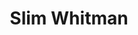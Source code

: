 ---
title: "Slim Whitman"
summary: "Ottis Dewey Whitman Jr. , known as Slim Whitman, was an American country music singer-songwriter and guitarist known for his yodeling abilities and his use of falsetto. He claimed he had sold in excess of 120 million records, although the recorded sales figures give 70 million, during a career that spanned over seven decades, and consisted of a prolific output of over 100 albums and around 500 recorded songs, that not only consisted of country music, but also of contemporary gospel, Broadway show tunes, love songs and standards. In the 1950s, Whitman toured with Elvis Presley as the opening act.In the 1990s and 2000s, a new generation was exposed to Whitman through his songs featured in the film Mars Attacks!. His \"Indian Love Call\" would kill the invading Martians by causing their heads to explode every time the record was played. This proves the key to defeating the otherwise seemingly invincible invaders. Whitman's rendition of \"I Remember You\" was heard in Rob Zombie's House of 1000 Corpses."
slug: "slim-whitman"
image: "slim-whitman.jpg"
apple_music_artist_url: "None"
wikipedia_url: "https://en.wikipedia.org/wiki/Slim_Whitman"
---